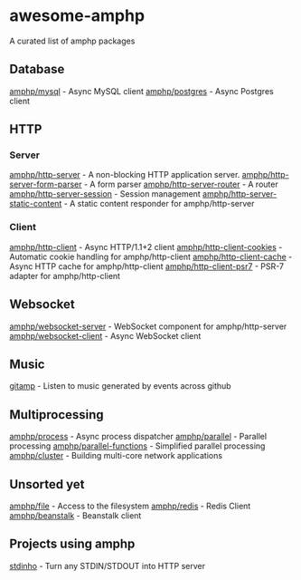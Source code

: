 # awesome-amphp
A curated list of amphp packages


## Database

[amphp/mysql](https://github.com/amphp/mysql) - Async MySQL client
[amphp/postgres](https://github.com/amphp/postgres) - Async Postgres client

## HTTP

### Server
[amphp/http-server](https://github.com/amphp/http-server) - A non-blocking HTTP application server. 
[amphp/http-server-form-parser](https://github.com/http-server-form-parser) - A form parser
[amphp/http-server-router](https://github.com/amphp/http-server-router) - A router
[amphp/http-server-session](https://github.com/amphp/http-server-session) - Session management 
[amphp/http-server-static-content](https://github.com/amphp/http-server-static-content) - A static content responder for amphp/http-server

### Client
[amphp/http-client](https://github.com/amphp/http-client) - Async HTTP/1.1+2 client
[amphp/http-client-cookies](https://github.com/amphp/http-client-cookies) - Automatic cookie handling for amphp/http-client
[amphp/http-client-cache](https://github.com/amphp/http-client-cache) - Async HTTP cache for amphp/http-client
[amphp/http-client-psr7](https://github.com/amphp/http-client-psr7) - PSR-7 adapter for amphp/http-client
## Websocket

[amphp/websocket-server](https://github.com/amphp/websocket-server) - WebSocket component for amphp/http-server
[amphp/websocket-client](https://github.com/amphp/websocket-client) - Async WebSocket client
## Music

[gitamp](https://github.com/ekinhbayar/gitamp) - Listen to music generated by events across github

## Multiprocessing

[amphp/process](https://github.com/amphp/process) - Async process dispatcher
[amphp/parallel](https://github.com/amphp/parallel) - Parallel processing
[amphp/parallel-functions](https://github.com/amphp/parallel-functions) - Simplified parallel processing
[amphp/cluster](https://github.com/amphp/cluster) - Building multi-core network applications

## Unsorted yet

[amphp/file](https://github.com/amphp/file) - Access to the filesystem
[amphp/redis](https://github.com/amphp/redis) - Redis Client
[amphp/beanstalk](https://github.com/amphp/beanstalk) - Beanstalk client


## Projects using amphp

[stdinho](https://github.com/ostrolucky/stdinho) - Turn any STDIN/STDOUT into HTTP server